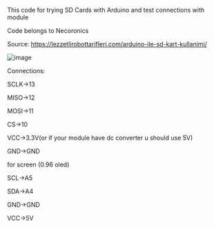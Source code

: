 This code for trying SD Cards with Arduino and test connections with module

Code belongs to Necoronics

Source: https://lezzetlirobottarifleri.com/arduino-ile-sd-kart-kullanimi/

![image](https://github.com/NecatiYURTSEVER/SD-Tester/assets/42846778/5c98b5aa-fb97-4fbd-ab71-814d2f666a5e)

Connections: 

SCLK->13

MISO->12

MOSI->11

CS->10

VCC->3.3V(or if your module have dc converter u should use 5V)

GND->GND

for screen (0.96 oled)

SCL->A5

SDA->A4

GND->GND

VCC->5V
